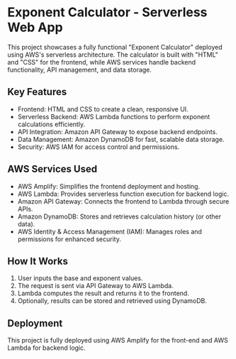
# Exponent Calculator - Serverless Web App

This project showcases a fully functional "Exponent Calculator" deployed using AWS's serverless architecture. The calculator is built with "HTML" and "CSS" for the frontend, while AWS services handle backend functionality, API management, and data storage.

## Key Features
- Frontend: HTML and CSS to create a clean, responsive UI.
- Serverless Backend: AWS Lambda functions to perform exponent calculations efficiently.
- API Integration: Amazon API Gateway to expose backend endpoints.
- Data Management: Amazon DynamoDB for fast, scalable data storage.
- Security: AWS IAM for access control and permissions.

## AWS Services Used
- AWS Amplify: Simplifies the frontend deployment and hosting.
- AWS Lambda: Provides serverless function execution for backend logic.
- Amazon API Gateway: Connects the frontend to Lambda through secure APIs.
- Amazon DynamoDB: Stores and retrieves calculation history (or other data).
- AWS Identity & Access Management (IAM): Manages roles and permissions for enhanced security.

## How It Works
1. User inputs the base and exponent values.
2. The request is sent via API Gateway to AWS Lambda.
3. Lambda computes the result and returns it to the frontend.
4. Optionally, results can be stored and retrieved using DynamoDB.

## Deployment
This project is fully deployed using AWS Amplify for the front-end and AWS Lambda for backend logic.

